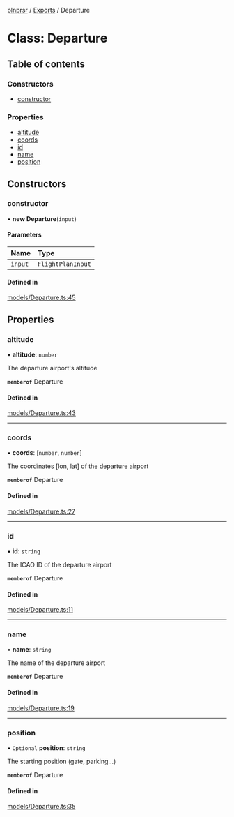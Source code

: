 [plnprsr](../README.md) / [Exports](../modules.md) / Departure

# Class: Departure

## Table of contents

### Constructors

- [constructor](Departure.md#constructor)

### Properties

- [altitude](Departure.md#altitude)
- [coords](Departure.md#coords)
- [id](Departure.md#id)
- [name](Departure.md#name)
- [position](Departure.md#position)

## Constructors

### constructor

• **new Departure**(`input`)

#### Parameters

| Name | Type |
| :------ | :------ |
| `input` | `FlightPlanInput` |

#### Defined in

[models/Departure.ts:45](https://github.com/alrico88/plnprsr/blob/master/src/models/Departure.ts#L45)

## Properties

### altitude

• **altitude**: `number`

The departure airport's altitude

**`memberof`** Departure

#### Defined in

[models/Departure.ts:43](https://github.com/alrico88/plnprsr/blob/master/src/models/Departure.ts#L43)

___

### coords

• **coords**: [`number`, `number`]

The coordinates [lon, lat] of the departure airport

**`memberof`** Departure

#### Defined in

[models/Departure.ts:27](https://github.com/alrico88/plnprsr/blob/master/src/models/Departure.ts#L27)

___

### id

• **id**: `string`

The ICAO ID of the departure airport

**`memberof`** Departure

#### Defined in

[models/Departure.ts:11](https://github.com/alrico88/plnprsr/blob/master/src/models/Departure.ts#L11)

___

### name

• **name**: `string`

The name of the departure airport

**`memberof`** Departure

#### Defined in

[models/Departure.ts:19](https://github.com/alrico88/plnprsr/blob/master/src/models/Departure.ts#L19)

___

### position

• `Optional` **position**: `string`

The starting position (gate, parking...)

**`memberof`** Departure

#### Defined in

[models/Departure.ts:35](https://github.com/alrico88/plnprsr/blob/master/src/models/Departure.ts#L35)
